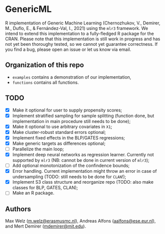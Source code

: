 # GenericML
R implementation of Generic Machine Learning (Chernozhukov, V., Demirer, M., Duflo, E., &amp; Fernández-Val, I., 2021) using the `mlr3` framework. We intend to extend this implementation to a fully-fledged R package for the CRAN. Please note that this implementation is still work in progress and has not yet been thoroughy tested, so we cannot yet guarantee correctness. If you find a bug, please open an issue or let us know via email.


## Organization of this repo

* `examples` contains a demonstration of our implementation,
* `functions` contains all functions.

## TODO

- [x] Make it optional for user to supply propensity scores;
- [x] Implement stratified sampling for sample splitting (function done, but implementation in main procedure still needs to be done);
- [x] Make it optional to use arbitrary covariates in `X1`;
- [x] Make cluster-robust standard errors optional;
- [x] Implement fixed effects in the BLP/GATES regressions;
- [x] Make generic targets as differences optional;
- [ ] Parallelize the main loop;
- [x] Implement deep neural networks as regression learner. Currently not supported by `mlr3` (NB: cannot be done in current version of `mlr3`);
- [ ] Add optional monotonization of the confindence bounds;
- [x] Error handling. Current implementation might throw an error in case of undersampling (TODO: still needs to be done for `CLAN`!);
- [x] Implement S3 class structure and reorganize repo (TODO: also make classes for BLP, GATES, CLAN);
- [ ] Make an R package.

## Authors
Max Welz (m.welz@erasmusmc.nl), Andreas Alfons (aalfons@ese.eur.nl), and Mert Demirer (mdemirer@mit.edu).
